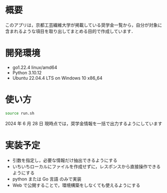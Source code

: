 # 概要

このアプリは，京都工芸繊維大学が掲載している奨学金一覧から，自分が対象に含まれるような項目を取り出してまとめる目的で作成しています．

# 開発環境

- go1.22.4 linux/amd64
- Python 3.10.12
- Ubuntu 22.04.4 LTS on Windows 10 x86_64

# 使い方

```bash
source run.sh
```

<!-- `-t`: 対象（undergraduate，graduate）(追加予定) -->

2024 年 6 月 28 日
現時点では，奨学金情報を一括で出力するようにしています

# 実装予定

- 引数を指定し，必要な情報だけ抽出できるようにする
- いちいちローカルにファイルを作成せずに，レスポンスから直接操作できるようにする
- python または Go 言語 のみで実装
- Web で公開することで，環境構築をしなくても使えるようにする
